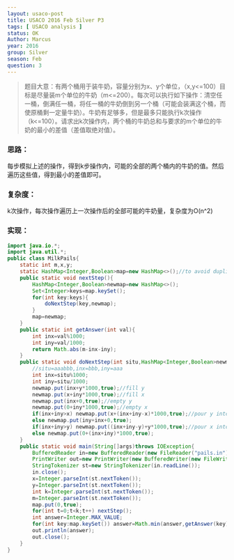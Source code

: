 ```yaml
---
layout: usaco-post
title: USACO 2016 Feb Silver P3
tags: [ USACO analysis ]
status: OK
Author: Marcus
year: 2016
group: Silver
season: Feb
question: 3
---
```


> 题目大意：有两个桶用于装牛奶，容量分别为x、y个单位，（x,y<=100）目标是尽量装m个单位的牛奶（m<=200）。每次可以执行如下操作：清空任一桶，倒满任一桶，将任一桶的牛奶倒到另一个桶（可能会装满这个桶，而使原桶剩一定量牛奶）。牛奶有足够多，但是最多只能执行k次操作（k<=100）。请求出k次操作内，两个桶的牛奶总和与要求的m个单位的牛奶的最小的差值（差值取绝对值）。

### 思路：

每步模拟上述的操作，得到k步操作内，可能的全部的两个桶内的牛奶的值。然后遍历这些值，得到最小的差值即可。

### 复杂度：

k次操作，每次操作遍历上一次操作后的全部可能的牛奶量，复杂度为O(n^2)

### 实现：

```java
import java.io.*;
import java.util.*;
public class MilkPails{
    static int m,x,y;
    static HashMap<Integer,Boolean>map=new HashMap<>();//to avoid duplicate value
    public static void nextStep(){
        HashMap<Integer,Boolean>newmap=new HashMap<>();
        Set<Integer>keys=map.keySet();
        for(int key:keys){
            doNextStep(key,newmap);
        }
        map=newmap;
    }
    public static int getAnswer(int val){
        int inx=val%1000;
        int iny=val/1000;
        return Math.abs(m-inx-iny);
    }
    public static void doNextStep(int situ,HashMap<Integer,Boolean>newmap){
        //situ=aaabbb,inx=bbb,iny=aaa
        int inx=situ%1000;
        int iny=situ/1000;
        newmap.put(inx+y*1000,true);//fill y
        newmap.put(x+iny*1000,true);//fill x
        newmap.put(inx+0,true);//empty y
        newmap.put(0+iny*1000,true);//empty x
        if(inx+iny>x) newmap.put(x+(inx+iny-x)*1000,true);//pour y into x
        else newmap.put(iny+inx+0,true);
        if(inx+iny>y) newmap.put((inx+iny-y)+y*1000,true);//pour x into y
        else newmap.put(0+(inx+iny)*1000,true);
    }
    public static void main(String[]args)throws IOException{
        BufferedReader in=new BufferedReader(new FileReader("pails.in"));
        PrintWriter out=new PrintWriter(new BufferedWriter(new FileWriter("pails.out")));
        StringTokenizer st=new StringTokenizer(in.readLine());
        in.close();
        x=Integer.parseInt(st.nextToken());
        y=Integer.parseInt(st.nextToken());
        int k=Integer.parseInt(st.nextToken());
        m=Integer.parseInt(st.nextToken());
        map.put(0,true);
        for(int t=0;t<k;t++) nextStep();
        int answer=Integer.MAX_VALUE;
        for(int key:map.keySet()) answer=Math.min(answer,getAnswer(key));
        out.println(answer);
        out.close();
    }
}
```



